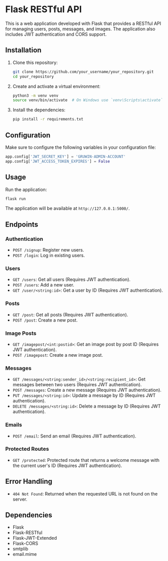 # Flask RESTful API

This is a web application developed with Flask that provides a RESTful API for managing users, posts, messages, and images. The application also includes JWT authentication and CORS support.

## Installation

1. Clone this repository:

    ```bash
    git clone https://github.com/your_username/your_repository.git
    cd your_repository
    ```

2. Create and activate a virtual environment:

    ```bash
    python3 -m venv venv
    source venv/bin/activate  # On Windows use `venv\Scripts\activate`
    ```

3. Install the dependencies:

    ```bash
    pip install -r requirements.txt
    ```

## Configuration

Make sure to configure the following variables in your configuration file:

```python
app.config['JWT_SECRET_KEY'] = 'GRUWIN-ADMIN-ACCOUNT'
app.config['JWT_ACCESS_TOKEN_EXPIRES'] = False
```

## Usage

Run the application:

```bash
flask run
```

The application will be available at `http://127.0.0.1:5000/`.

## Endpoints

### Authentication

- `POST /signup`: Register new users.
- `POST /login`: Log in existing users.

### Users

- `GET /users`: Get all users (Requires JWT authentication).
- `POST /users`: Add a new user.
- `GET /user/<string:id>`: Get a user by ID (Requires JWT authentication).

### Posts

- `GET /post`: Get all posts (Requires JWT authentication).
- `POST /post`: Create a new post.

### Image Posts

- `GET /imagepost/<int:postid>`: Get an image post by post ID (Requires JWT authentication).
- `POST /imagepost`: Create a new image post.

### Messages

- `GET /messages/<string:sender_id>/<string:recipient_id>`: Get messages between two users (Requires JWT authentication).
- `POST /messages`: Create a new message (Requires JWT authentication).
- `PUT /messages/<string:id>`: Update a message by ID (Requires JWT authentication).
- `DELETE /messages/<string:id>`: Delete a message by ID (Requires JWT authentication).

### Emails

- `POST /email`: Send an email (Requires JWT authentication).

### Protected Routes

- `GET /protected`: Protected route that returns a welcome message with the current user's ID (Requires JWT authentication).

## Error Handling

- `404 Not Found`: Returned when the requested URL is not found on the server.

## Dependencies

- Flask
- Flask-RESTful
- Flask-JWT-Extended
- Flask-CORS
- smtplib
- email.mime
